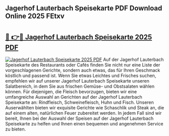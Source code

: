 ## Jagerhof Lauterbach Speisekarte PDF Download Online 2025 FEtxv

# <h2><a href="http://gcea7rn.nevu.top/?p=Jagerhof+Lauterbach+Speisekarte">🔗 👉🔴 Jagerhof Lauterbach Speisekarte 2025 PDF</a></h2>

[![Jagerhof Lauterbach Speisekarte 2025 PDF](https://i.imgur.com/dBaPXMq.png)](http://gcea7rn.nevu.top/?p=Jagerhof+Lauterbach+Speisekarte)
Auf der Jagerhof Lauterbach Speisekarte des Restaurants oder Cafés finden Sie nicht nur eine Liste der vorgeschlagenen Gerichte, sondern auch etwas, das für Ihren Geschmack köstlich und passend ist. Wenn Sie etwas Leichtes und Frisches suchen, empfehlen wir auf unserer Jagerhof Lauterbach Speisekarte unseren Salatbereich, in dem Sie aus frischen Gemüse- und Obstsalaten wählen können. Für diejenigen, die Fleisch bevorzugen, bieten wir eine umfangreiche Auswahl an Gerichten auf der Jagerhof Lauterbach Speisekarte an: Rindfleisch, Schweinefleisch, Huhn und Fisch. Unseren Auserwählten bieten wir exquisite Gerichte wie Schaschlik und Steak an, die auf einem alten, natürlichen Feuer zubereitet werden. In jedem Fall sind wir bereit, Ihnen bei der Auswahl der Speisen auf der Jagerhof Lauterbach Speisekarte zu helfen und Ihnen einen bequemen und angenehmen Service zu bieten.
